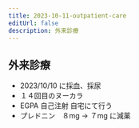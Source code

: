 ```yaml
---
title: 2023-10-11-outpatient-care
editUrl: false
description: 外来診療
---
```


## 外来診療

* 2023/10/10 に採血、採尿
* １４回目のヌーカラ
* EGPA 自己注射 自宅にて行う
* プレドニン　８mg → ７mg に減薬
